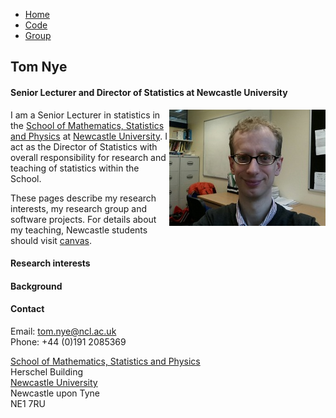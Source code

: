 <link rel="stylesheet" type="text/css" href="/css/main.css">
<meta name="keywords" content="Tom Nye; probability; statistics; Newcastle; geometry; phylogenetics; phylogenetic tree;">

<ul>
  <li style="display:none;"></li>
  <li><a href="index.md">Home</a></li>
  <li><a href="code.md">Code</a></li>
  <li><a href="group.md">Group</a></li>
</ul>

## Tom Nye
  
#### Senior Lecturer and Director of Statistics at Newcastle University

<img align="right" class="responsive-image" src="portrait3.jpg"/>

I am a Senior Lecturer in statistics in the [School of Mathematics, Statistics and Physics](http://www.ncl.ac.uk/maths/) at [Newcastle University](http://www.ncl.ac.uk/). 
I act as the Director of Statistics with overall responsibility for research and teaching of statistics within the School. 

These pages describe my research interests, my research group and software projects. 
For details about my teaching, Newcastle students should visit [canvas](https://canvas.ncl.ac.uk/). 

#### Research interests

#### Background

#### Contact

Email: [tom.nye@ncl.ac.uk](mailto:tom.nye@ncl.ac.uk)  
Phone: +44 (0)191 2085369  

[School of Mathematics, Statistics and Physics](http://www.ncl.ac.uk/maths/)  
Herschel Building  
[Newcastle University](http://www.ncl.ac.uk/)  
Newcastle upon Tyne  
NE1 7RU  

